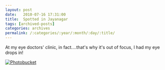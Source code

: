 ```yaml
---
layout: post
date:	2010-07-16 17:31:00
title:  Spotted in Jayanagar
tags: [archived-posts]
categories: archives
permalink: /:categories/:year/:month/:day/:title/
---
```

At my eye doctors' clinic, in fact....that's why it's out of focus, I had my eye drops in!


<a href="http://s835.photobucket.com/albums/zz275/dffrntpx/?action=view&current=IMG_6943.jpg" target="_blank"><img src="http://i835.photobucket.com/albums/zz275/dffrntpx/IMG_6943.jpg" border="0" alt="Photobucket"></a>
